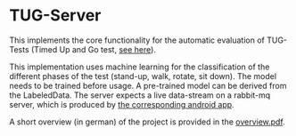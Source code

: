 # TUG-Server
This implements the core functionality for the automatic evaluation of TUG-Tests (Timed Up and Go test, [see here](https://de.wikipedia.org/wiki/Timed_up_and_go_test)).

This implementation uses machine learning for the classification of the different phases of the test (stand-up, walk, rotate, sit down). The model needs to be trained before usage. A pre-trained model can be derived from the LabeledData. The server expects a live data-stream on a rabbit-mq server, which is produced by [the corresponding android app](https://github.com/cjmoeller/tug-app).

A short overview (in german) of the project is provided in the [overview.pdf](/overview.pdf).
